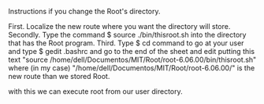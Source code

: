 Instructions if you change the Root's directory. 

First. Localize the new route where you want the directory will store.
Secondly. Type the command $ source ./bin/thisroot.sh into the directory that has the Root program.
Third. Type $ cd command to go at your user and type $ gedit .bashrc and go to the end of the sheet and edit putting this text "source /home/dell/Documentos/MIT/Root/root-6.06.00/bin/thisroot.sh" where (in my case) "/home/dell/Documentos/MIT/Root/root-6.06.00/" is the new route than we stored Root. 

 with this we can execute root from our user directory.
